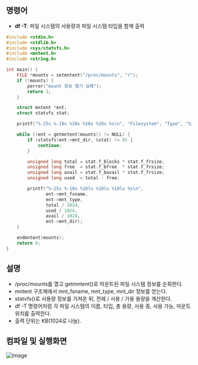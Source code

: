 ## 명령어
- **df -T**: 파일 시스템의 사용량과 파일 시스템 타입을 함께 출력

```c
#include <stdio.h>
#include <stdlib.h>
#include <sys/statvfs.h>
#include <mntent.h>
#include <string.h>

int main() {
    FILE *mounts = setmntent("/proc/mounts", "r");
    if (!mounts) {
        perror("mount 정보 열기 실패");
        return 1;
    }

    struct mntent *ent;
    struct statvfs stat;

    printf("%-25s %-10s %10s %10s %10s %s\n", "Filesystem", "Type", "Size", "Used", "Available", "Mounted on");

    while ((ent = getmntent(mounts)) != NULL) {
        if (statvfs(ent->mnt_dir, &stat) != 0) {
            continue;
        }

        unsigned long total = stat.f_blocks * stat.f_frsize;
        unsigned long free  = stat.f_bfree  * stat.f_frsize;
        unsigned long avail = stat.f_bavail * stat.f_frsize;
        unsigned long used  = total - free;

        printf("%-25s %-10s %10lu %10lu %10lu %s\n",
               ent->mnt_fsname,
               ent->mnt_type,
               total / 1024,
               used / 1024,
               avail / 1024,
               ent->mnt_dir);
    }

    endmntent(mounts);
    return 0;
}
```
## 설명
- /proc/mounts를 열고 getmntent()로 마운트된 파일 시스템 정보를 순회한다.
- mntent 구조체에서 mnt_fsname, mnt_type, mnt_dir 정보를 얻는다.
- statvfs()로 사용량 정보를 가져온 뒤, 전체 / 사용 / 가용 용량을 계산한다.
- df -T 명령어처럼 각 파일 시스템의 이름, 타입, 총 용량, 사용 중, 사용 가능, 마운트 위치를 출력한다.
- 출력 단위는 KB(1024로 나눔).

## 컴파일 및 실행화면

![Image](https://github.com/user-attachments/assets/2fe8322b-5058-41b8-b6e5-e7000ea3bffc)